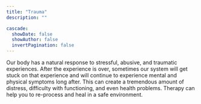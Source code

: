 ```yaml
---
title: "Trauma"
description: ""

cascade:
  showDate: false
  showAuthor: false
  invertPagination: false
---
```


Our body has a natural response to stressful, abusive, and traumatic experiences. After the experience is over, sometimes our system will get stuck on that experience and will continue to experience mental and physical symptoms long after. This can create a tremendous amount of distress, difficulty with functioning, and even health problems. Therapy can help you to re-process and heal in a safe environment.